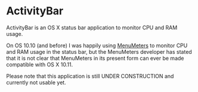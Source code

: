# ActivityBar

ActivityBar is an OS X status bar application to monitor CPU and RAM usage.

On OS 10.10 (and before) I was happily using [MenuMeters](http://www.ragingmenace.com/software/menumeters/) to monitor CPU and RAM usage in the status bar, but the MenuMeters developer has stated that it is not clear that MenuMeters in its present form can ever be made compatible with OS X 10.11.

Please note that this application is still UNDER CONSTRUCTION and currently not usable yet.
